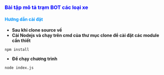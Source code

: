 ### <span style="color:blue">Bài tập mô tả trạm BOT các loại xe</span>
#### <span style="color:#0095ff">Hướng dẫn cài đặt</span>
- **Sau khi clone source về**
- **Cài Nodejs và chạy trên cmd của thư mục clone để cài đặt các module cần thiết**
```
npm install
```
- **Để chạy chương trình**
```
node index.js
```







